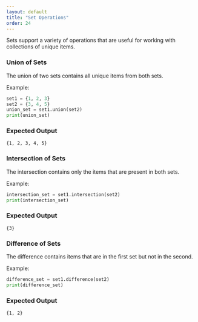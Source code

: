 ```yaml
---
layout: default
title: "Set Operations"
order: 24
---
```


Sets support a variety of operations that are useful for working with collections of unique items.

### Union of Sets

The union of two sets contains all unique items from both sets.

Example:

```python
set1 = {1, 2, 3}
set2 = {3, 4, 5}
union_set = set1.union(set2)
print(union_set)
```

### Expected Output

```plaintext
{1, 2, 3, 4, 5}
```

### Intersection of Sets

The intersection contains only the items that are present in both sets.

Example:

```python
intersection_set = set1.intersection(set2)
print(intersection_set)
```

### Expected Output

```plaintext
{3}
```

### Difference of Sets

The difference contains items that are in the first set but not in the second.

Example:

```python
difference_set = set1.difference(set2)
print(difference_set)
```

### Expected Output

```plaintext
{1, 2}
```